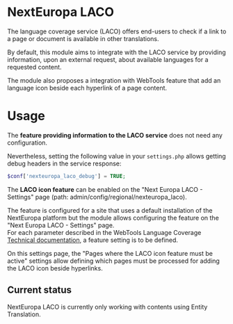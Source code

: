 NextEuropa LACO
===============

The language coverage service (LACO) offers end-users to check if a link to a 
page or document is available in other translations.

By default, this module aims to integrate with the LACO service by providing 
information, upon an external request, about available languages for a 
requested content.

The module also proposes a integration with WebTools feature that add an 
language icon beside each hyperlink of a page content.
 
Usage
=====

The **feature providing information to the LACO service** does not need any 
configuration. 

Nevertheless, setting the following value in your `settings.php` allows 
getting debug headers in the service response:

```php
$conf['nexteuropa_laco_debug'] = TRUE;
```

The **LACO icon feature** can be enabled on the "Next Europa LACO - Settings" 
page (path: admin/config/regional/nexteuropa_laco).

The feature is configured for a site that uses a default installation of the 
NextEuropa platform but the module allows configuring the feature on 
the "Next Europa LACO - Settings" page.<br />
For each parameter described in the WebTools Language Coverage 
[Technical documentation](https://webgate.ec.europa.eu/fpfis/wikis/display/webtools/Language+Coverage+-+Technical+details),
a feature setting is to be defined.

On this settings page, the "Pages where the LACO icon feature must be active" 
settings allow defining which pages must be processed for adding the LACO icon
beside hyperlinks.

Current status
-----

NextEuropa LACO is currently only working with contents using Entity Translation.
